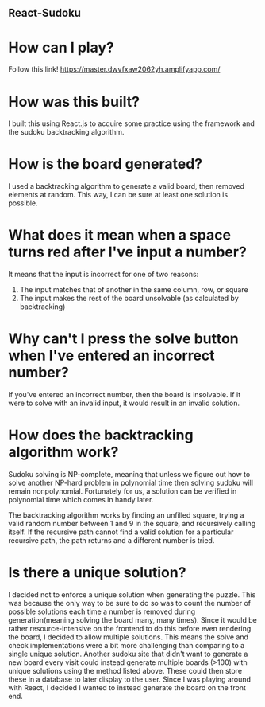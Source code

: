 ## React-Sudoku

# How can I play?

Follow this link!
https://master.dwvfxaw2062yh.amplifyapp.com/

# How was this built?

I built this using React.js to acquire some practice using the framework and the sudoku backtracking algorithm.

# How is the board generated?

I used a backtracking algorithm to generate a valid board, then removed elements at random. This way, I can be sure at least one solution is possible.

# What does it mean when a space turns red after I've input a number?

It means that the input is incorrect for one of two reasons:
1) The input matches that of another in the same column, row, or square
2) The input makes the rest of the board unsolvable (as calculated by backtracking)

# Why can't I press the solve button when I've entered an incorrect number?

If you've entered an incorrect number, then the board is insolvable. If it were to solve with an invalid input, it would result in an invalid solution.

# How does the backtracking algorithm work?

Sudoku solving is NP-complete, meaning that unless we figure out how to solve another NP-hard problem in polynomial time then solving sudoku will remain nonpolynomial. Fortunately for us, a solution can be verified in polynomial time which comes in handy later.

The backtracking algorithm works by finding an unfilled square, trying a valid random number between 1 and 9 in the square, and recursively calling itself. If the recursive path cannot find a valid solution for a particular recursive path, the path returns and a different number is tried.

# Is there a unique solution?

I decided not to enforce a unique solution when generating the puzzle. This was because the only way to be sure to do so was to count the number of possible solutions each time a number is removed during generation(meaning solving the board many, many times). Since it would be rather resource-intensive on the frontend to do this before even rendering the board, I decided to allow multiple solutions. This means the solve and check implementations were a bit more challenging than comparing to a single unique solution. Another sudoku site that didn't want to generate a new board every visit could instead generate multiple boards (>100) with unique solutions using the method listed above. These could then store these in a database to later display to the user. Since I was playing around with React, I decided I wanted to instead generate the board on the front end.
